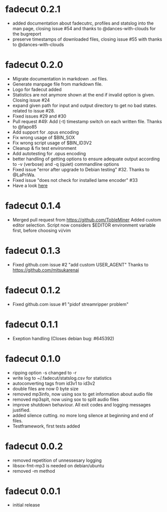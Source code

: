 # fadecut 0.2.1

- added documentation about fadecutrc, profiles and statslog into the man page, closing issue #54 and thanks to @dances-with-clouds for the bugreport 
- preserve timestamps of downloaded files, closing issue #55 with thanks to @dances-with-clouds

# fadecut 0.2.0

- Migrate documentation in markdown `.md` files.
- Generate manpage file from markdown file.
- Logo for fadecut added
- Statistics are not anymore shown at the end if invalid option is given. Closing issue #24
- expand given path for input and output directory to get no bad states. related to issue #28.
- Fixed issues #29 and #30
- Pull request #49: Add (-t) timestamp switch on each written file. Thanks to @fapo85
- Add support for .opus encoding
- Fix wrong usage of $BIN_SOX
- Fix wrong script usage of $BIN_ID3V2
- Cleanup & fix test environment
- Add autotesting for .opus encoding
- better handling of getting options to ensure adequate output according 
  to -v (verbose) and -q (quiet) commandline options
- Fixed issue "error after upgrade to Debian testing" #32. Thanks to @LaPriWa.
- Fixed issue "does not check for installed lame encoder" #33
- Have a look [here](https://github.com/fadecut/fadecut/milestone/1?closed=1)

# fadecut 0.1.4

-   Merged pull request from https://github.com/TobleMiner Added custom
    editor selection. Script now considers \$EDITOR environment variable
    first, before choosing vi/vim

# fadecut 0.1.3

-   Fixed github.com issue \#2 "add custom USER\_AGENT" Thanks to
    https://github.com/mitsukarenai

# fadecut 0.1.2

-   Fixed github.com issue \#1 "pidof streamripper problem"

# fadecut 0.1.1

-   Exeption handling (Closes debian bug: \#645392)

# fadecut 0.1.0

-   ripping option -s changed to -r
-   write log to \~/.fadecut/statslog.csv for statistics
-   autoconverting tags from id3v1 to id3v2
-   double files are now 0 byte size
-   removed mp3info, now using sox to get information about audio file
-   removed mp3splt, now using sox to split audio files
-   improve shutdown behaviour. All exit codes and logging messages
    justified.
-   added silence cutting. no more long silence at beginning and end of
    files.
-   Testframework, first tests added

# fadecut 0.0.2

-   removed repetition of unnessesary logging
-   libsox-fmt-mp3 is needed on debian/ubuntu
-   removed -m method

# fadecut 0.0.1

-   initial release

